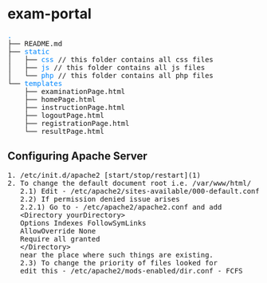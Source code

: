 # exam-portal

<pre><font color="#0087FF">.</font>
├── README.md
├── <font color="#0087FF">static</font> 
│   ├── <font color="#0087FF">css</font> // this folder contains all css files
│   ├── <font color="#0087FF">js</font> // this folder contains all js files
│   └── <font color="#0087FF">php</font> // this folder contains all php files
└── <font color="#0087FF">templates</font> 
    ├── examinationPage.html
    ├── homePage.html
    ├── instructionPage.html
    ├── logoutPage.html
    ├── registrationPage.html
    └── resultPage.html
</pre>

## Configuring Apache Server

<pre>
1. /etc/init.d/apache2 [start/stop/restart](1)
2. To change the default document root i.e. /var/www/html/
   2.1) Edit - /etc/apache2/sites-available/000-default.conf
   2.2) If permission denied issue arises
   2.2.1) Go to - /etc/apache2/apache2.conf and add
   &lt;Directory yourDirectory&gt;
   Options Indexes FollowSymLinks
   AllowOverride None
   Require all granted
   &lt;/Directory&gt;
   near the place where such things are existing.
   2.3) To change the priority of files looked for
   edit this - /etc/apache2/mods-enabled/dir.conf - FCFS
</pre>
